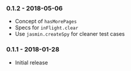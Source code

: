 ### 0.1.2 - 2018-05-06

- Concept of `hasMorePages`
- Specs for `inFlight.clear`
- Use `jasmin.createSpy` for cleaner test cases

### 0.1.1 - 2018-01-28

- Initial release

